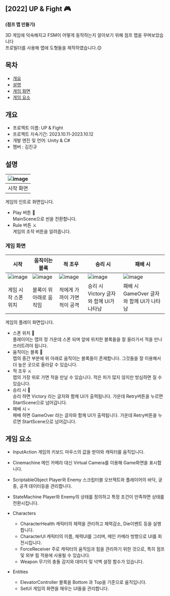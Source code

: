 <h2>[2022] UP & Fight 🎮</h2>

**(점프 맵 만들기)**

3D 게임에 익숙해지고 FSM이 어떻게 동작하는지 알아보기 위해 점프 맵을 꾸며보았습니다<br> 프로빌더를 사용해 맵에 도형들을 제작하였습니다.😊
</div>

## 목차
  - [개요](#개요) 
  - [설명](#설명)
  - [게임 화면](#게임-화면)
  - [게임 요소](#게임-요소)

## 개요
- 프로젝트 이름: UP & Fight
- 프로젝트 지속기간: 2023.10.11-2023.10.12
- 개발 엔진 및 언어: Unity & C#
- 멤버 : 김진규
  
## 설명
|![image](https://github.com/kjg5370/PersonalAssignment/assets/105926662/54ccc821-de6f-46eb-9abb-f7c10ce340bb)
|:---:|
|시작 화면|

게임의 인트로 화면입니다.<br>
- Play 버튼 🦉<br>
MainScene으로 씬을 전환합니다.
- Rule 버튼 ⚔️<br>
게임의 조작 버튼을 알려줍니다.

### 게임 화면

|시작|움직이는 블록|적 조우|승리 시|패배 시|
|---|---|---|---|---|
|![image](https://github.com/kjg5370/PersonalAssignment/assets/105926662/6ffcee50-3edc-4aa6-83aa-6b3418ea5fda)|![image](https://github.com/kjg5370/PersonalAssignment/assets/105926662/f83cdb34-168b-4d02-86ed-114ce7093043)|![image](https://github.com/kjg5370/PersonalAssignment/assets/105926662/b0c5d959-6745-4cb7-90c8-516946a333c1)|![image](https://github.com/kjg5370/PersonalAssignment/assets/105926662/aab688c4-fc2f-473d-b30c-e3da1333b2ac)|![image](https://github.com/kjg5370/PersonalAssignment/assets/105926662/f5cb4e73-77c3-4f05-b532-e30b5c95d3c5)
|게임 시작 스폰 위치|블록이 위 아래로 움직임|적에게 가까이 가면 적이 공격|승리 시 Victory 글자와 함께 UI가 나타남|패배 시 GameOver 글자와 함께 UI가 나타남

게임의 플레이 화면입니다.<br>
- 스폰 위치 🦉<br>
플레이어는 맵의 정 가운데 스폰 되며 앞에 위치한 블록들을 잘 올라가서 적을 만나 쓰러트려야 됩니다.
- 움직이는 블록 🔎<br>
맵의 중간 부분에 위 아래로 움직이는 블록들이 존재합니다. 그것들을 잘 이용해서 더 높은 곳으로 올라갈 수 있습니다.
- 적 조우 ⚔️<br>
맵의 가장 위로 가면 적을 만날 수 있습니다. 적은 피가 많지 않지만 방심하면 질 수 있습니다.
- 승리 시 🥇<br>
승리 하면 Victory 라는 글자와 함께 UI가 출력됩니다. 가운데 Retry버튼을 누르면 StartScene으로 넘어갑니다.
- 패배 시 💀<br>
패배 하면 GameOver 라는 글자와 함께 UI가 출력됩니다. 가운데 Retry버튼을 누르면 StartScene으로 넘어갑니다.

## 게임 요소
- InputAction
  게임의 키보드 마우스의 값을 받아와 캐릭터를 움직입니다.

- Cinemachine
  메인 카메라 대신 Virtual Camera를 이용해 Game화면을 표시합니다.

- ScriptableObject
  Player와 Enemy 스크립터블 오브젝트와 플레이어의 바닥, 궁중, 공격 데이터등을 관리합니다.

- StateMachine
  Player와 Enemy의 상태를 정의하고 특정 조건이 만족하면 상태를 전환시킵니다.

- Characters
  - CharacterHealth
    캐릭터의 체력을 관리하고 체력감소, Die이벤트 등을 실행합니다.
  - CharacterUI
    캐릭터의 이름, 체력UI를 그리며, 메인 카메라 방향으로 UI를 회전시킵니다.
  - ForceReceiver
    주로 캐릭터의 움직임과 힘을 관리하기 위한 것으로, 특히 점프 및 외부 힘 적용에 사용될 수 있습니다.
  - Weapon
    무기의 충돌 감지와 데미지 및 넉백 설정 함수가 있습니다.
    
- Entities
  - ElevatorController
    블록을 Bottom 과 Top을 기준으로 움직입니다.
  - SetUI
    게임의 화면을 채우는 UI들을 관리합니다.
